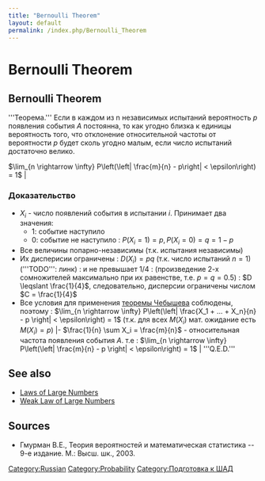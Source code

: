 ```yaml
---
title: "Bernoulli Theorem"
layout: default
permalink: /index.php/Bernoulli_Theorem
---
```


# Bernoulli Theorem

## Bernoulli Theorem
'''Теорема.''' Если в каждом из n независимых испытаний вероятность $p$ появления события $A$ постоянна, то как угодно близка к единицы вероятность того, что отклонение относительной частоты от вероятности $p$ будет сколь угодно малым, если число испытаний достаточно велико.

$\lim_{n \rightarrow \infty} P\left(\left| \frac{m}{n} - p\right| < \epsilon\right) = 1$ |

### Доказательство
- $X_i$ - число появлений события в испытании $i$. Принимает два значения:
  - 1: событие наступило
  - 0: событие не наступило
: $P(X_i = 1) = p, P(X_i = 0) = q = 1 - p$
- Все величины попарно-независимы (т.к. испытания независимы)
- Их дисперисии ограничены
: $D(X_i) = pq$ (т.к. число испытаний $n = 1$) ('''TODO''': линк)
: и не превышает 1/4
: (произведение 2-х сомножителей максимально при их равенстве, т.е. $p = q = 0.5$)
: $D \leqslant \frac{1}{4}$, следовательно, дисперсии ограничены числом $C = \frac{1}{4}$
- Все условия для применения [теоремы Чебышева](Weak_Law_of_Large_Numbers) соблюдены, поэтому
: $\lim_{n \rightarrow \infty} P\left(\left|  \frac{X_1 + ... + X_n}{n} - p \right| < \epsilon\right) = 1$ (т.к. для всех $M(X_i)$ мат. ожидание есть $M(X_i) = p$) |- $\frac{1}{n} \sum X_i = \frac{m}{n}$ - относительная частота появления события $A$. т.е
: $\lim_{n \rightarrow \infty} P\left(\left|  \frac{m}{n} - p \right| < \epsilon\right) = 1$ |
'''Q.E.D.'''


## See also
- [Laws of Large Numbers](Laws_of_Large_Numbers)
- [Weak Law of Large Numbers](Weak_Law_of_Large_Numbers)

## Sources
- Гмурман В.Е., Теория вероятностей и математическая статистика -- 9-е издание. М.: Высш. шк., 2003.

[Category:Russian](Category_Russian)
[Category:Probability](Category_Probability)
[Category:Подготовка к ШАД](Category_Подготовка_к_ШАД)